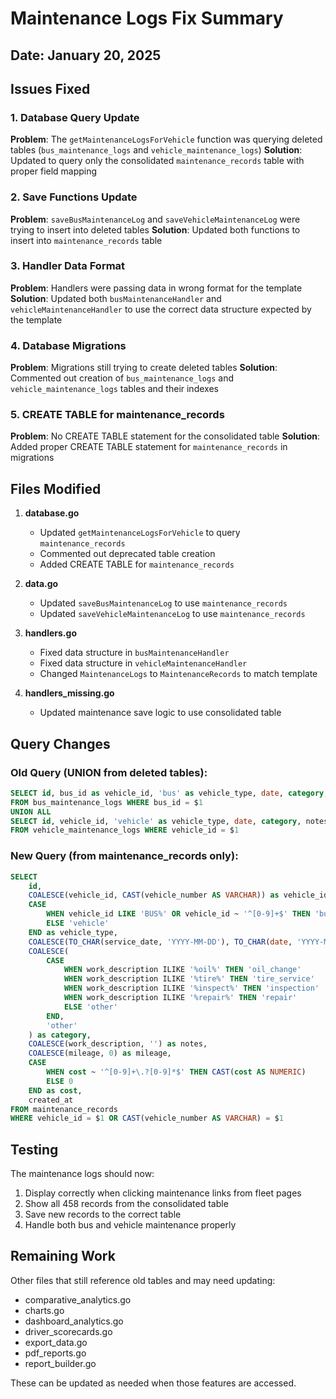 # Maintenance Logs Fix Summary

## Date: January 20, 2025

## Issues Fixed

### 1. Database Query Update
**Problem**: The `getMaintenanceLogsForVehicle` function was querying deleted tables (`bus_maintenance_logs` and `vehicle_maintenance_logs`)
**Solution**: Updated to query only the consolidated `maintenance_records` table with proper field mapping

### 2. Save Functions Update
**Problem**: `saveBusMaintenanceLog` and `saveVehicleMaintenanceLog` were trying to insert into deleted tables
**Solution**: Updated both functions to insert into `maintenance_records` table

### 3. Handler Data Format
**Problem**: Handlers were passing data in wrong format for the template
**Solution**: Updated both `busMaintenanceHandler` and `vehicleMaintenanceHandler` to use the correct data structure expected by the template

### 4. Database Migrations
**Problem**: Migrations still trying to create deleted tables
**Solution**: Commented out creation of `bus_maintenance_logs` and `vehicle_maintenance_logs` tables and their indexes

### 5. CREATE TABLE for maintenance_records
**Problem**: No CREATE TABLE statement for the consolidated table
**Solution**: Added proper CREATE TABLE statement for `maintenance_records` in migrations

## Files Modified

1. **database.go**
   - Updated `getMaintenanceLogsForVehicle` to query `maintenance_records`
   - Commented out deprecated table creation
   - Added CREATE TABLE for `maintenance_records`

2. **data.go**
   - Updated `saveBusMaintenanceLog` to use `maintenance_records`
   - Updated `saveVehicleMaintenanceLog` to use `maintenance_records`

3. **handlers.go**
   - Fixed data structure in `busMaintenanceHandler`
   - Fixed data structure in `vehicleMaintenanceHandler`
   - Changed `MaintenanceLogs` to `MaintenanceRecords` to match template

4. **handlers_missing.go**
   - Updated maintenance save logic to use consolidated table

## Query Changes

### Old Query (UNION from deleted tables):
```sql
SELECT id, bus_id as vehicle_id, 'bus' as vehicle_type, date, category, notes, mileage, cost, created_at
FROM bus_maintenance_logs WHERE bus_id = $1
UNION ALL
SELECT id, vehicle_id, 'vehicle' as vehicle_type, date, category, notes, mileage, cost, created_at
FROM vehicle_maintenance_logs WHERE vehicle_id = $1
```

### New Query (from maintenance_records only):
```sql
SELECT 
    id,
    COALESCE(vehicle_id, CAST(vehicle_number AS VARCHAR)) as vehicle_id,
    CASE 
        WHEN vehicle_id LIKE 'BUS%' OR vehicle_id ~ '^[0-9]+$' THEN 'bus'
        ELSE 'vehicle'
    END as vehicle_type,
    COALESCE(TO_CHAR(service_date, 'YYYY-MM-DD'), TO_CHAR(date, 'YYYY-MM-DD'), '') as date,
    COALESCE(
        CASE 
            WHEN work_description ILIKE '%oil%' THEN 'oil_change'
            WHEN work_description ILIKE '%tire%' THEN 'tire_service'
            WHEN work_description ILIKE '%inspect%' THEN 'inspection'
            WHEN work_description ILIKE '%repair%' THEN 'repair'
            ELSE 'other'
        END,
        'other'
    ) as category,
    COALESCE(work_description, '') as notes,
    COALESCE(mileage, 0) as mileage,
    CASE 
        WHEN cost ~ '^[0-9]+\.?[0-9]*$' THEN CAST(cost AS NUMERIC)
        ELSE 0
    END as cost,
    created_at
FROM maintenance_records
WHERE vehicle_id = $1 OR CAST(vehicle_number AS VARCHAR) = $1
```

## Testing

The maintenance logs should now:
1. Display correctly when clicking maintenance links from fleet pages
2. Show all 458 records from the consolidated table
3. Save new records to the correct table
4. Handle both bus and vehicle maintenance properly

## Remaining Work

Other files that still reference old tables and may need updating:
- comparative_analytics.go
- charts.go
- dashboard_analytics.go
- driver_scorecards.go
- export_data.go
- pdf_reports.go
- report_builder.go

These can be updated as needed when those features are accessed.